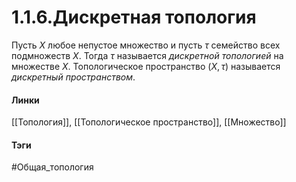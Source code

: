 # 1.1.6.Дискретная топология
Пусть $X$ любое непустое множество и пусть $\tau$ семейство всех подмножеств $X$. Тогда $\tau$ называется *дискретной топологией* на множестве $X$. Топологическое пространство $(X,\tau)$ называется *дискретный пространством*.
#### Линки 
[[Топология]],
[[Топологическое пространство]],
[[Множество]]
#### Тэги 
 #Общая_топология